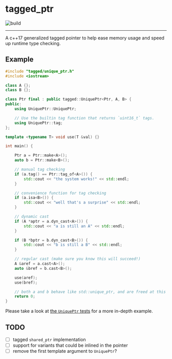 
# tagged_ptr

![build](https://github.com/elliottt/tagged_ptr/actions/workflows/main.yml/badge.svg)

---

A c++17 generalized tagged pointer to help ease memory usage and speed up runtime type checking.


## Example

```c++
#include "tagged/unique_ptr.h"
#include <iostream>

class A {};
class B {};

class Ptr final : public tagged::UniquePtr<Ptr, A, B> {
public:
    using UniquePtr::UniquePtr;

    // Use the builtin tag function that returns `uint16_t` tags.
    using UniquePtr::tag;
};

template <typename T> void use(T &val) {}

int main() {

    Ptr a = Ptr::make<A>();
    auto b = Ptr::make<B>();

    // manual tag checking
    if (a.tag() == Ptr::tag_of<A>()) {
        std::cout << "the system works!" << std::endl;
    }

    // convenience function for tag checking
    if (a.isa<B>()) {
        std::cout << "well that's a surprise" << std::endl;
    }

    // dynamic cast
    if (A *aptr = a.dyn_cast<A>()) {
        std::cout << "a is still an A" << std::endl;
    }

    if (B *bptr = b.dyn_cast<B>()) {
        std::cout << "b is still a B" << std::endl;
    }

    // regular cast (make sure you know this will succeed!)
    A &aref = a.cast<A>();
    auto &bref = b.cast<B>();

    use(aref);
    use(bref);

    // both a and b behave like std::unique_ptr, and are freed at this point
    return 0;
}

```

Please take a look at [the `UniquePtr` tests](tests/unique_ptr_test.cc) for a more in-depth example.

## TODO

* [ ] tagged `shared_ptr` implementation
* [ ] support for variants that could be inlined in the pointer
* [ ] remove the first template argument to `UniquePtr`?
